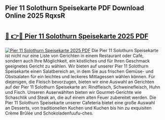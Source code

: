## Pier 11 Solothurn Speisekarte PDF Download Online 2025 RqxsR

# <h2><a href="http://gc66a8e.nevu.top/?p=Pier+11+Solothurn+Speisekarte">🔗 👉🔴 Pier 11 Solothurn Speisekarte 2025 PDF</a></h2>

[![Pier 11 Solothurn Speisekarte 2025 PDF](https://i.imgur.com/dBaPXMq.png)](http://gc66a8e.nevu.top/?p=Pier+11+Solothurn+Speisekarte)
Die Pier 11 Solothurn Speisekarte ist nicht nur eine Liste von Gerichten in einem Restaurant oder Café, sondern auch Ihre Möglichkeit, ein köstliches und für Ihren Geschmack geeignetes Gericht zu wählen. Wir bieten auf unserer Pier 11 Solothurn Speisekarte einen Salatbereich an, in dem Sie aus frischen Gemüse- und Obstsalaten für ein leichtes und leckeres Mittagessen wählen können. Für diejenigen, die Fleisch bevorzugen, bieten wir eine Auswahl an Gerichten auf der Pier 11 Solothurn Speisekarte an: Rindfleisch, Schweinefleisch, Huhn und Fisch. Unseren Auserwählten bieten wir Gourmet-Gerichte wie Schaschlik und Steak an, die auf einem alten Feuer zubereitet werden. Die Pier 11 Solothurn Speisekarte unserer Cafeteria bietet eine große Auswahl an Desserts, von traditionellen Kuchen und Kuchen bis hin zu exquisiten Crème Brûlée und Schokoladenfuufu-ches.
